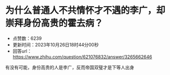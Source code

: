 # 为什么普通人不共情怀才不遇的李广，却崇拜身份高贵的霍去病？
- 点赞数：6239
- 更新时间：2023年10月26日18时44分00秒
- 回答url：https://www.zhihu.com/question/621076832/answer/3265662646
<body>
 <p data-pid="xaQRAZ3B">有没有可能，身份高贵的人是李广，反而帝国双璧才是下等人出身</p>
</body>
